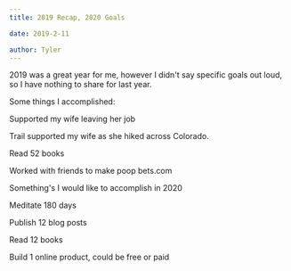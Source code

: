 ```yaml
---
title: 2019 Recap, 2020 Goals

date: 2019-2-11

author: Tyler
---
```


2019 was a great year for me, however I didn\'t say specific goals out loud, so I have nothing to share for last year.

Some things I accomplished:

Supported my wife leaving her job

Trail supported my wife as she hiked across Colorado.

Read 52 books

Worked with friends to make poop bets.com

Something\'s I would like to accomplish in 2020

Meditate 180 days

Publish 12 blog posts

Read 12 books

Build 1 online product, could be free or paid
